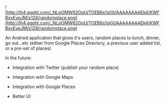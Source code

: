 ![http://lh4.ggpht.com/_NLpOMW62OqU/TOEB6s1sIGI/AAAAAAAAEk4/KWFBxvEvpJM/s128/randomplace.png](http://lh4.ggpht.com/_NLpOMW62OqU/TOEB6s1sIGI/AAAAAAAAEk4/KWFBxvEvpJM/s128/randomplace.png)



An Android application that gives it's users, random places to lunch, dinner, go out...etc (either from Google Places Directory, a previous user added list, or a pre-set of places)



In the future:

- Integration with Twitter (publish your random place)

- Integration with Google Maps

- Integration with Google Places

- Better UI